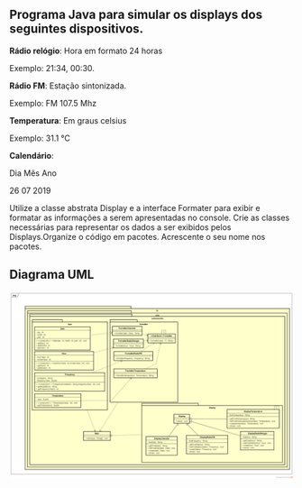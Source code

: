## Programa Java para simular os displays dos seguintes dispositivos. 

**Rádio relógio**: Hora em formato 24 horas

Exemplo: 21:34, 00:30. 

**Rádio FM**: Estação sintonizada.

Exemplo: FM 107.5 Mhz

**Temperatura**: Em graus celsius

Exemplo: 31.1 °C

**Calendário**:

Dia   Mês      Ano

 26      07    2019

Utilize a classe abstrata Display e a interface Formater para exibir e formatar as informações a serem apresentadas no console. 
Crie as classes necessárias para representar os dados a ser exibidos pelos Displays.Organize o código em pacotes. 
Acrescente o seu nome nos pacotes. 

## Diagrama UML

![](./pic/UML_Class.png)
